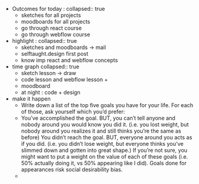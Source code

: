 - Outcomes for today :
  collapsed:: true
	- sketches for all projects
	- moodboards for all projects
	- go through react course
	- go through webflow course
- highlight :
  collapsed:: true
	- sketches and moodboards -> mail
	- selftaught.design first post
	- know imp react and webflow concepts
- time graph
  collapsed:: true
	- sketch lesson -> draw
	- code lesson and webflow lesson +
	- moodboard
	- at night : code + design
- make it happen
	- Write down a list of the top five goals you have for your life. For each of those, ask yourself which you’d prefer:
	- You’ve accomplished the goal. BUT, you can’t tell anyone and nobody around you would know you did it. (i.e. you lost weight, but nobody around you realizes it and still thinks you’re the same as before)
	  You didn’t reach the goal. BUT, everyone around you acts as if you did. (i.e. you didn’t lose weight, but everyone thinks you’ve slimmed down and gotten into great shape.)
	  If you’re not sure, you might want to put a weight on the value of each of these goals (i.e. 50% actually doing it, vs 50% appearing like I did). Goals done for appearances risk social desirability bias.
	-